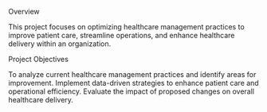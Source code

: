 Overview

This project focuses on optimizing healthcare management practices to improve patient care, streamline operations, and enhance healthcare delivery within an organization.

Project Objectives

To analyze current healthcare management practices and identify areas for improvement.
Implement data-driven strategies to enhance patient care and operational efficiency.
Evaluate the impact of proposed changes on overall healthcare delivery.
